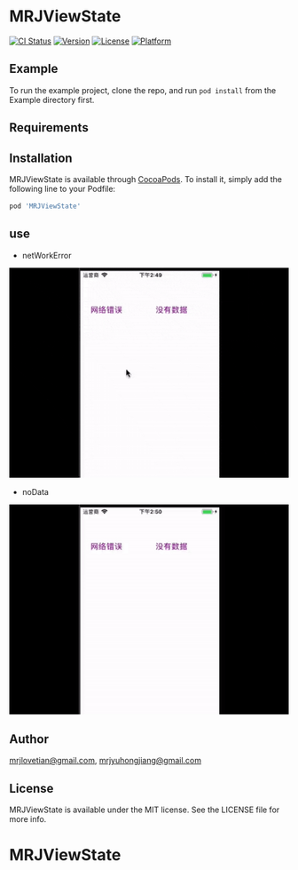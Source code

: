 # MRJViewState

[![CI Status](http://img.shields.io/travis/mrjlovetian@gmail.com/MRJViewState.svg?style=flat)](https://travis-ci.org/mrjlovetian@gmail.com/MRJViewState)
[![Version](https://img.shields.io/cocoapods/v/MRJViewState.svg?style=flat)](http://cocoapods.org/pods/MRJViewState)
[![License](https://img.shields.io/cocoapods/l/MRJViewState.svg?style=flat)](http://cocoapods.org/pods/MRJViewState)
[![Platform](https://img.shields.io/cocoapods/p/MRJViewState.svg?style=flat)](http://cocoapods.org/pods/MRJViewState)

## Example

To run the example project, clone the repo, and run `pod install` from the Example directory first.

## Requirements

## Installation

MRJViewState is available through [CocoaPods](http://cocoapods.org). To install
it, simply add the following line to your Podfile:

```ruby
pod 'MRJViewState'
```

## use
* netWorkError

![](netError.gif)

* noData

![](noData.gif)

## Author

mrjlovetian@gmail.com, mrjyuhongjiang@gmail.com

## License

MRJViewState is available under the MIT license. See the LICENSE file for more info.
# MRJViewState


